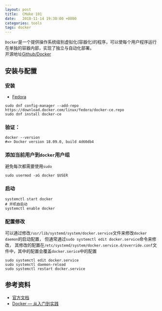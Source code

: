 ```yaml
---
layout: post
title:  CMake 101
date:   2018-11-14 19:30:00 +0800
categories: tools
tags: docker
---
```


`Docker`是一个提供操作系统级别虚拟化(容器化)的程序，可以使每个用户程序运行在单独的容器内部，实现了独立与自动化部署。  
开源地址[Github/Docker](https://github.com/docker/docker-ce)

## 安装与配置

### 安装

* [Fedora](https://docs.docker.com/install/linux/docker-ce/fedora/)

```shell
sudo dnf config-manager --add-repo https://download.docker.com/linux/fedora/docker-ce.repo
sudo dnf install docker-ce
```

### 验证：

```shell
docker --version
#=> Docker version 18.09.0, build 4d60db4
```

### 添加当前用户到`docker`用户组

避免每次都需要使用`sudo`

```shell
sudo usermod -aG docker $USER
```

### 启动

```shell
systemctl start docker
# 开机自启动
systemctl enable docker
```

### 配置修改

可以通过修改`/usr/lib/systemd/system/docker.service`文件来修改`docker daemon`的启动配置，
但通常通过`sudo systemctl edit docker.service`命令来修改，
其修改的配置在`/etc/systemd/system/docker.service.d/override.conf`文件中，其中的配置会覆盖`docker.serice`中的配置

```shell
sudo systemctl edit docker.service
sudo systemctl daemon-reload
sudo systemctl restart docker.service
```

## 参考资料

* [官方文档](https://docs.docker.com/)
* [Docker — 从入门到实践](https://yeasy.gitbooks.io/docker_practice/content/)
